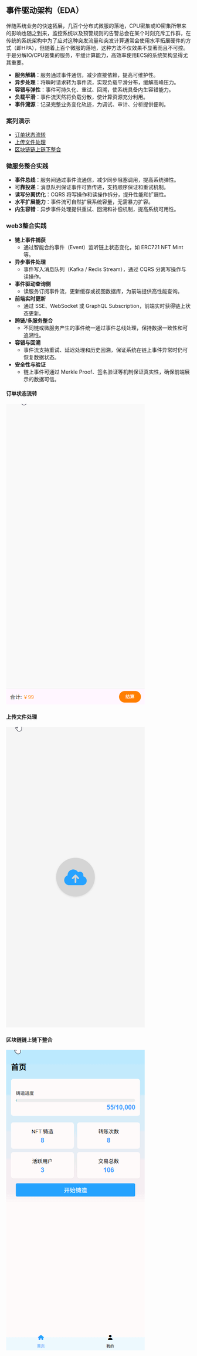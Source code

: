 ## 事件驱动架构（EDA）
伴随系统业务的快速拓展，几百个分布式微服的落地，CPU密集或IO密集所带来的影响也随之到来，监控系统以及预警规则的告警总会在某个时刻充斥工作群，在传统的系统架构中为了应对这种突发流量和突发计算通常会使用水平拓展硬件的方式（即HPA），但随着上百个微服的落地，这种方法不仅效果不显著而且不可控。于是分解IO/CPU密集的服务，平缓计算能力，高效率使用ECS的系统架构显得尤其重要。

- **服务解耦**：服务通过事件通信，减少直接依赖，提高可维护性。  
- **异步处理**：将瞬时请求转为事件流，实现负载平滑分布，缓解高峰压力。  
- **容错与弹性**：事件可持久化、重试、回溯，使系统具备内生容错能力。  
- **负载平滑**：事件流天然将负载分散，使计算资源充分利用。  
- **事件溯源**：记录完整业务变化轨迹，为调试、审计、分析提供便利。  

### 案列演示

- [订单状态流转](#订单状态流转)  
- [上传文件处理](#上传文件处理)  
- [区块链链上链下整合](#区块链链上链下整合)

### 微服务整合实践

- **事件总线**：服务间通过事件流通信，减少同步阻塞调用，提高系统弹性。  
- **可靠投递**：消息队列保证事件可靠传递，支持顺序保证和重试机制。  
- **读写分离优化**：CQRS 将写操作和读操作拆分，提升性能和扩展性。  
- **水平扩展能力**：事件流可自然扩展系统容量，无需暴力扩容。  
- **内生容错**：异步事件处理提供重试、回溯和补偿机制，提高系统可用性。  

### web3整合实践

- **链上事件捕获**
  - 通过智能合约事件（Event）监听链上状态变化，如 ERC721 NFT Mint 等。
- **异步事件处理**
  - 事件写入消息队列（Kafka / Redis Stream），通过 CQRS 分离写操作与读操作。
- **事件驱动查询侧**
  - 读服务订阅事件流，更新缓存或视图数据库，为前端提供高性能查询。
- **前端实时更新**
  - 通过 SSE、WebSocket 或 GraphQL Subscription，前端实时获得链上状态更新。
- **跨链/多服务整合**
  - 不同链或微服务产生的事件统一通过事件总线处理，保持数据一致性和可追溯性。
- **容错与回溯**
  - 事件流支持重试、延迟处理和历史回溯，保证系统在链上事件异常时仍可恢复数据状态。
- **安全性与验证**
  - 链上事件可通过 Merkle Proof、签名验证等机制保证真实性，确保前端展示的数据可信。


#### 订单状态流转
![订单状态流转](./cartify/cartify.gif)

#### 上传文件处理
![上传文件处理](./ioflux/ioflux.gif)

#### 区块链链上链下整合
![区块链链上链下整合](./web3/web3.gif)
